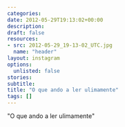 ```yaml
---
categories:
date: 2012-05-29T19:13:02+00:00
description:
draft: false
resources:
- src: 2012-05-29_19-13-02_UTC.jpg
  name: "header"
layout: instagram
options:
  unlisted: false
stories:
subtitle:
title: "O que ando a ler ulimamente"
tags: []
---
```


"O que ando a ler ulimamente"
